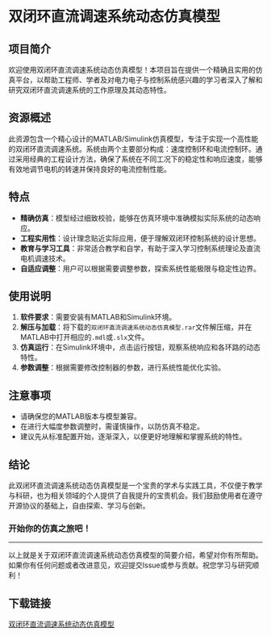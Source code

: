 # 双闭环直流调速系统动态仿真模型

## 项目简介

欢迎使用双闭环直流调速系统动态仿真模型！本项目旨在提供一个精确且实用的仿真平台，以帮助工程师、学者及对电力电子与控制系统感兴趣的学习者深入了解和研究双闭环直流调速系统的工作原理及其动态特性。

## 资源概述

此资源包含一个精心设计的MATLAB/Simulink仿真模型，专注于实现一个高性能的双闭环直流调速系统。系统由两个主要部分构成：速度控制环和电流控制环。通过采用经典的工程设计方法，确保了系统在不同工况下的稳定性和响应速度，能够有效地调节电机的转速并保持良好的电流控制性能。

## 特点

- **精确仿真**：模型经过细致校验，能够在仿真环境中准确模拟实际系统的动态响应。
- **工程实用性**：设计理念贴近实际应用，便于理解双闭环控制系统的设计思想。
- **教育与学习工具**：非常适合教学和自学，有助于深入学习控制系统理论及直流电机调速技术。
- **自适应调整**：用户可以根据需要调整参数，探索系统性能极限与稳定性边界。

## 使用说明

1. **软件要求**：需要安装有MATLAB和Simulink环境。
2. **解压与加载**：将下载的`双闭环直流调速系统动态仿真模型.rar`文件解压缩，并在MATLAB中打开相应的`.mdl`或`.slx`文件。
3. **仿真运行**：在Simulink环境中，点击运行按钮，观察系统响应和各环路的动态特性。
4. **参数调整**：根据需要修改控制器的参数，进行系统性能优化实验。

## 注意事项

- 请确保您的MATLAB版本与模型兼容。
- 在进行大幅度参数调整时，需谨慎操作，以防仿真不稳定。
- 建议先从标准配置开始，逐渐深入，以便更好地理解和掌握系统的特性。

## 结论

此双闭环直流调速系统动态仿真模型是一个宝贵的学术与实践工具，不仅便于教学与科研，也为相关领域的个人提供了自我提升的宝贵机会。我们鼓励使用者在遵守开源协议的基础上，自由探索、学习与创新。

### 开始你的仿真之旅吧！

---

以上就是关于双闭环直流调速系统动态仿真模型的简要介绍，希望对你有所帮助。如果你有任何问题或者改进意见，欢迎提交Issue或参与贡献。祝您学习与研究顺利！

## 下载链接

[双闭环直流调速系统动态仿真模型](https://pan.quark.cn/s/e07606176d6e)